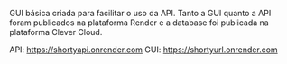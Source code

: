 GUI básica criada para facilitar o uso da API.
Tanto a GUI quanto a API foram publicados na plataforma Render e a database foi publicada na plataforma Clever Cloud.

API: https://shortyapi.onrender.com
GUI: https://shortyurl.onrender.com
